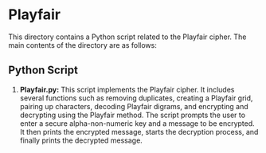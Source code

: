 # Playfair

This directory contains a Python script related to the Playfair cipher. The main contents of the directory are as follows:

## Python Script

1. **Playfair.py:** This script implements the Playfair cipher. It includes several functions such as removing duplicates, creating a Playfair grid, pairing up characters, decoding Playfair digrams, and encrypting and decrypting using the Playfair method. The script prompts the user to enter a secure alpha-non-numeric key and a message to be encrypted. It then prints the encrypted message, starts the decryption process, and finally prints the decrypted message.
